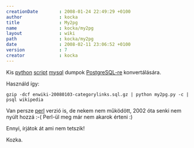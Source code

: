 ```yaml
---
creationDate        : 2008-01-24 22:49:29 +0100 
author              : kocka 
title               : My2pg 
name                : kocka/my2pg 
layout              : wiki 
path                : kocka/my2pg 
date                : 2008-02-11 23:06:52 +0100 
version             : 7 
creator             : kocka 
---
```

Kis [python](../python.html) [script](../scripting.html) [mysql](../MySQL.html) dumpok [PostgreSQL-re](../PostgreSQL.html) konvertálására.


Használd így:

```
gzip -dcf enwiki-20080103-categorylinks.sql.gz | python my2pg.py -c | psql wikipedia
```

Van persze [perl](../perl.html) verzió is, de nekem nem működött, 2002 óta senki nem nyúlt hozzá :-( Perl-ül meg már nem akarok érteni :)

Ennyi, írjátok át ami nem tetszik!

Kozka.
